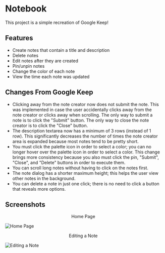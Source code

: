 # Notebook

This project is a simple recreation of Google Keep!

## Features
* Create notes that contain a title and description
* Delete notes
* Edit notes after they are created
* Pin/unpin notes
* Change the color of each note
* View the time each note was updated

## Changes From Google Keep
* Clicking away from the note creator now does not submit the note. This was implemented
in case the user accidentally clicks away from the note creator or clicks away when
scrolling. The only way to submit a note is to click the "Submit" button. The only way
to close the note creator is to click the "Close" button.
* The description textarea now has a minimum of 3 rows (instead of 1 row). This significantly 
decreases the number of times the note creator area is expanded because most notes tend to
be pretty short.
* You must click the palette icon in order to select a color; you can no longer hover over
the palette icon in order to select a color. This change brings more consistency because you also 
must click the pin, "Submit", "Close", and "Delete" buttons in order to execute them.
* You can scroll long notes without having to click on the notes first.
* The note dialog has a shorter maximum height; this helps the user view other notes in the background.
* You can delete a note in just one click; there is no need to click a button that reveals more options.

## Screenshots
<p align="center">Home Page</p>

![Home Page](https://i.imgur.com/nSaSG2H.jpg)

<p align="center">Editing a Note</p>

![Editing a Note](https://i.imgur.com/mHue6lQ.jpg)